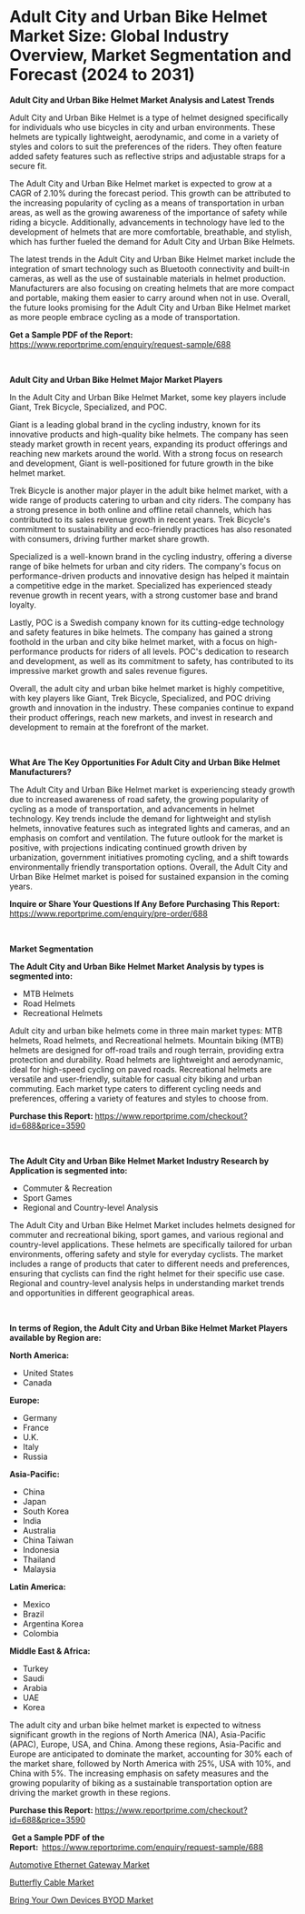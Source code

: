 <p><h1>Adult City and Urban Bike Helmet Market Size: Global Industry Overview, Market Segmentation and Forecast (2024 to 2031)</h1></p><p><strong>Adult City and Urban Bike Helmet Market Analysis and Latest Trends</strong></p>
<p><p>Adult City and Urban Bike Helmet is a type of helmet designed specifically for individuals who use bicycles in city and urban environments. These helmets are typically lightweight, aerodynamic, and come in a variety of styles and colors to suit the preferences of the riders. They often feature added safety features such as reflective strips and adjustable straps for a secure fit.</p><p>The Adult City and Urban Bike Helmet market is expected to grow at a CAGR of 2.10% during the forecast period. This growth can be attributed to the increasing popularity of cycling as a means of transportation in urban areas, as well as the growing awareness of the importance of safety while riding a bicycle. Additionally, advancements in technology have led to the development of helmets that are more comfortable, breathable, and stylish, which has further fueled the demand for Adult City and Urban Bike Helmets.</p><p>The latest trends in the Adult City and Urban Bike Helmet market include the integration of smart technology such as Bluetooth connectivity and built-in cameras, as well as the use of sustainable materials in helmet production. Manufacturers are also focusing on creating helmets that are more compact and portable, making them easier to carry around when not in use. Overall, the future looks promising for the Adult City and Urban Bike Helmet market as more people embrace cycling as a mode of transportation.</p></p>
<p><strong>Get a Sample PDF of the Report:&nbsp;</strong> <a href="https://www.reportprime.com/enquiry/request-sample/688">https://www.reportprime.com/enquiry/request-sample/688</a></p>
<p>&nbsp;</p>
<p><strong>Adult City and Urban Bike Helmet Major Market Players</strong></p>
<p><p>In the Adult City and Urban Bike Helmet Market, some key players include Giant, Trek Bicycle, Specialized, and POC. </p><p>Giant is a leading global brand in the cycling industry, known for its innovative products and high-quality bike helmets. The company has seen steady market growth in recent years, expanding its product offerings and reaching new markets around the world. With a strong focus on research and development, Giant is well-positioned for future growth in the bike helmet market.</p><p>Trek Bicycle is another major player in the adult bike helmet market, with a wide range of products catering to urban and city riders. The company has a strong presence in both online and offline retail channels, which has contributed to its sales revenue growth in recent years. Trek Bicycle's commitment to sustainability and eco-friendly practices has also resonated with consumers, driving further market share growth.</p><p>Specialized is a well-known brand in the cycling industry, offering a diverse range of bike helmets for urban and city riders. The company's focus on performance-driven products and innovative design has helped it maintain a competitive edge in the market. Specialized has experienced steady revenue growth in recent years, with a strong customer base and brand loyalty.</p><p>Lastly, POC is a Swedish company known for its cutting-edge technology and safety features in bike helmets. The company has gained a strong foothold in the urban and city bike helmet market, with a focus on high-performance products for riders of all levels. POC's dedication to research and development, as well as its commitment to safety, has contributed to its impressive market growth and sales revenue figures.</p><p>Overall, the adult city and urban bike helmet market is highly competitive, with key players like Giant, Trek Bicycle, Specialized, and POC driving growth and innovation in the industry. These companies continue to expand their product offerings, reach new markets, and invest in research and development to remain at the forefront of the market.</p></p>
<p>&nbsp;</p>
<p><strong>What Are The Key Opportunities For Adult City and Urban Bike Helmet Manufacturers?</strong></p>
<p><p>The Adult City and Urban Bike Helmet market is experiencing steady growth due to increased awareness of road safety, the growing popularity of cycling as a mode of transportation, and advancements in helmet technology. Key trends include the demand for lightweight and stylish helmets, innovative features such as integrated lights and cameras, and an emphasis on comfort and ventilation. The future outlook for the market is positive, with projections indicating continued growth driven by urbanization, government initiatives promoting cycling, and a shift towards environmentally friendly transportation options. Overall, the Adult City and Urban Bike Helmet market is poised for sustained expansion in the coming years.</p></p>
<p><strong>Inquire or Share Your Questions If Any Before Purchasing This Report:</strong> <a href="https://www.reportprime.com/enquiry/pre-order/688">https://www.reportprime.com/enquiry/pre-order/688</a></p>
<p>&nbsp;</p>
<p><strong>Market Segmentation</strong></p>
<p><strong>The Adult City and Urban Bike Helmet Market Analysis by types is segmented into:</strong></p>
<p><ul><li>MTB Helmets</li><li>Road Helmets</li><li>Recreational Helmets</li></ul></p>
<p><p>Adult city and urban bike helmets come in three main market types: MTB helmets, Road helmets, and Recreational helmets. Mountain biking (MTB) helmets are designed for off-road trails and rough terrain, providing extra protection and durability. Road helmets are lightweight and aerodynamic, ideal for high-speed cycling on paved roads. Recreational helmets are versatile and user-friendly, suitable for casual city biking and urban commuting. Each market type caters to different cycling needs and preferences, offering a variety of features and styles to choose from.</p></p>
<p><strong>Purchase this Report:&nbsp;</strong><a href="https://www.reportprime.com/checkout?id=688&price=3590">https://www.reportprime.com/checkout?id=688&price=3590</a></p>
<p>&nbsp;</p>
<p><strong>The Adult City and Urban Bike Helmet Market Industry Research by Application is segmented into:</strong></p>
<p><ul><li>Commuter & Recreation</li><li>Sport Games</li><li>Regional and Country-level Analysis</li></ul></p>
<p><p>The Adult City and Urban Bike Helmet Market includes helmets designed for commuter and recreational biking, sport games, and various regional and country-level applications. These helmets are specifically tailored for urban environments, offering safety and style for everyday cyclists. The market includes a range of products that cater to different needs and preferences, ensuring that cyclists can find the right helmet for their specific use case. Regional and country-level analysis helps in understanding market trends and opportunities in different geographical areas.</p></p>
<p>&nbsp;</p>
<p><strong>In terms of Region, the Adult City and Urban Bike Helmet Market Players available by Region are:</strong></p>
<p>
    <p> <strong> North America: </strong>
        <ul>
            <li>United States</li>
            <li>Canada</li>
        </ul>
        </p> 
    <p> <strong> Europe: </strong>
        <ul>
            <li>Germany</li>
            <li>France</li>
            <li>U.K.</li>
            <li>Italy</li>
            <li>Russia</li>
        </ul>
        </p> 
    <p> <strong> Asia-Pacific: </strong>
        <ul>
            <li>China</li>
            <li>Japan</li>
            <li>South Korea</li>
            <li>India</li>
            <li>Australia</li>
            <li>China Taiwan</li>
            <li>Indonesia</li>
            <li>Thailand</li>
            <li>Malaysia</li>
        </ul>
        </p> 
    <p> <strong> Latin America: </strong>
        <ul>
            <li>Mexico</li>
            <li>Brazil</li>
            <li>Argentina Korea</li>
            <li>Colombia</li>
        </ul>
        </p> 
    <p> <strong> Middle East & Africa: </strong>
        <ul>
            <li>Turkey</li>
            <li>Saudi</li>
            <li>Arabia</li>
            <li>UAE</li>
            <li>Korea</li>
        </ul>
    </p>
    </p>
<p><p>The adult city and urban bike helmet market is expected to witness significant growth in the regions of North America (NA), Asia-Pacific (APAC), Europe, USA, and China. Among these regions, Asia-Pacific and Europe are anticipated to dominate the market, accounting for 30% each of the market share, followed by North America with 25%, USA with 10%, and China with 5%. The increasing emphasis on safety measures and the growing popularity of biking as a sustainable transportation option are driving the market growth in these regions.</p></p>
<p><strong>Purchase this Report: </strong><a href="https://www.reportprime.com/checkout?id=688&price=3590">https://www.reportprime.com/checkout?id=688&price=3590</a></p>
<p>&nbsp;<strong>Get a Sample PDF of the Report:&nbsp;&nbsp;</strong><a href="https://www.reportprime.com/enquiry/request-sample/688">https://www.reportprime.com/enquiry/request-sample/688</a></p>
<p><strong></strong></p>
<p><p><a href="https://view.publitas.com/reportprime-1/automotive-ethernet-gateway-market-size-furnishes-valuable-information-encompassing-market-share-market-trends-and-projections-spanning-from-2024-to-2031/">Automotive Ethernet Gateway Market</a></p><p><a href="https://view.publitas.com/reportprime-1/butterfly-cable-market-growth-market-trends-covid-19-impact-and-forecasts-for-period-from-2024-2031/">Butterfly Cable Market</a></p><p><a href="https://view.publitas.com/reportprime-1/bring-your-own-devices-byod-market-research-report-the-key-to-successful-business-strategy-forecasted-for-period-from-2024-2031/">Bring Your Own Devices BYOD Market</a></p></p>